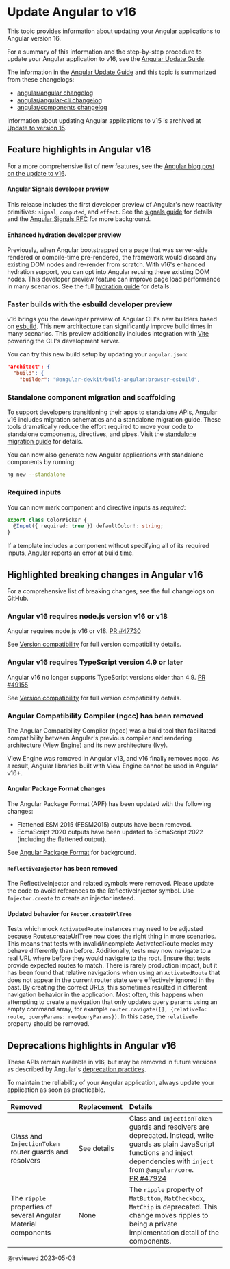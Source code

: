 # Update Angular to v16

<!-- NOTE to writers: When creating the topic for the next version,                               -->
<!--   remember to update the redirect link in angular/aio/firebase.json                          -->
<!-- To update the redirect link in angular/aio/firebase.json:                                    -->
<!--   1. Search for the entry in firebase.json with "source": "guide/update-to-latest-version"   -->
<!--   2,  Update the destination value to refer to the new guide's URL                           -->
<!--                                                                                              -->

This topic provides information about updating your Angular applications to Angular version 16.

For a summary of this information and the step-by-step procedure to update your Angular application
to v16, see the [Angular Update Guide](https://update.angular.io).

The information in the [Angular Update Guide](https://update.angular.io) and this topic is
summarized from these changelogs:

*  [angular/angular changelog](https://github.com/angular/angular/blob/main/CHANGELOG.md)
*  [angular/angular-cli changelog](https://github.com/angular/angular-cli/blob/main/CHANGELOG.md)
*  [angular/components changelog](https://github.com/angular/components/blob/main/CHANGELOG.md)

Information about updating Angular applications to v15 is archived at
[Update to version 15](/guide/update-to-version-15).

<a id="new-features"></a>

## Feature highlights in Angular v16

For a more comprehensive list of new features, see the
[Angular blog post on the update to v16](https://blog.angular.io).

<!-- markdownLint-disable MD001 -->

#### Angular Signals developer preview

This release includes the first developer preview of Angular's new reactivity primitives: `signal`,
`computed`, and `effect`. See the [signals guide](/guide/signals) for details and the
[Angular Signals RFC](https://github.com/angular/angular/discussions/49685) for more background.

#### Enhanced hydration developer preview

Previously, when Angular bootstrapped on a page that was server-side rendered or compile-time
pre-rendered, the framework would discard any existing DOM nodes and re-render from scratch. With
v16's enhanced hydration support, you can opt into Angular reusing these existing DOM nodes. This
developer preview feature can improve page load performance in many scenarios. See the full
[hydration guide](/guide/hydration) for details.

### Faster builds with the esbuild developer preview

v16 brings you the developer preview of Angular CLI's new builders based on
[esbuild](https://esbuild.github.io). This new architecture can significantly improve build times in
many scenarios. This preview additionally includes integration with [Vite](https://vitejs.dev)
powering the CLI's development server.

You can try this new build setup by updating your `angular.json`:

```json
"architect": {
  "build": {
    "builder": "@angular-devkit/build-angular:browser-esbuild",
```

### Standalone component migration and scaffolding

To support developers transitioning their apps to standalone APIs, Angular v16 includes migration
schematics and a standalone migration guide. These tools dramatically reduce the effort required to
move your code to standalone components, directives, and pipes. Visit the 
[standalone migration guide](/guide/standalone-migration) for details.

You can now also generate new Angular applications with standalone components by running:

```sh
ng new --standalone
```

### Required inputs

You can now mark component and directive inputs as _required_:

```typescript
export class ColorPicker {
  @Input({ required: true }) defaultColor!: string;
}
```

If a template includes a component without specifying all of its required inputs, Angular reports
an error at build time.

<a id="breaking-changes"></a>

## Highlighted breaking changes in Angular v16

For a comprehensive list of breaking changes, see the full changelogs on GitHub.

<a id="v16-bc-01"></a>

### Angular v16 requires node.js version v16 or v18

Angular requires node.js v16 or v18. [PR #47730](https://github.com/angular/angular/pull/49255)

See [Version compatibility](/guide/versions) for full version compatibility details.

<a id="v16-bc-02"></a>

### Angular v16 requires TypeScript version 4.9 or later

Angular v16 no longer supports TypeScript versions older than 4.9. [PR #49155](https://github.com/angular/angular/pull/49155)

See [Version compatibility](/guide/versions) for full version compatibility details.

<a id="v16-bc-03"></a>

### Angular Compatibility Compiler (ngcc) has been removed

The Angular Compatibility Compiler (ngcc) was a build tool that facilitated compatibility between
Angular's previous compiler and rendering architecture (View Engine) and its new architecture (Ivy).

View Engine was removed in Angular v13, and v16 finally removes ngcc. As a result, Angular
libraries built with View Engine cannot be used in Angular v16+.

<a id="v16-bc-04"></a>

#### Angular Package Format changes

The Angular Package Format (APF) has been updated
with the following changes:

* Flattened ESM 2015 (FESM2015) outputs have been removed.
* EcmaScript 2020 outputs have been updated to EcmaScript 2022 (including the flattened output).

See [Angular Package Format](/guide/angular-package-format) for background.

<a id="v16-bc-06"></a>

#### `ReflectiveInjector` has been removed

The ReflectiveInjector and related symbols were removed. Please update the code to avoid references
to the ReflectiveInjector symbol. Use `Injector.create` to create an injector instead.

<a id="v16-bc-07"></a>

#### Updated behavior for `Router.createUrlTree`

Tests which mock `ActivatedRoute` instances may need to be adjusted because Router.createUrlTree now
does the right thing in more scenarios. This means that tests with invalid/incomplete ActivatedRoute
mocks may behave differently than before. Additionally, tests may now navigate to a real URL where
before they would navigate to the root. Ensure that tests provide expected routes to match. There is
rarely production impact, but it has been found that relative navigations when using
an `ActivatedRoute` that does not appear in the current router state were effectively ignored in the
past. By creating the correct URLs, this sometimes resulted in different navigation behavior in the
application. Most often, this happens when attempting to create a navigation that only updates query
params using an empty command array, for
example `router.navigate([], {relativeTo: route, queryParams: newQueryParams})`. In this case,
the `relativeTo` property should be removed.

<a id="deprecations"></a>

## Deprecations highlights in Angular v16

These APIs remain available in v16, but may be removed in future versions as described by Angular's
[deprecation practices](/guide/releases#deprecation-practices).

To maintain the reliability of your Angular application, always update your application as soon as
practicable.

| Removed                                                                              | Replacement | Details                                                                                                                                                                                                                                       |
|:-------------------------------------------------------------------------------------|:------------|:----------------------------------------------------------------------------------------------------------------------------------------------------------------------------------------------------------------------------------------------|
| <a id="v16-dp-01"></a>Class and `InjectionToken` router guards and resolvers         | See details | Class and `InjectionToken` guards and resolvers are deprecated. Instead, write guards as plain JavaScript functions and inject dependencies with `inject` from `@angular/core`.<br>[PR #47924](https://github.com/angular/angular/pull/47924) |
| <a id="v16-dp-02"></a>The `ripple` properties of several Angular Material components | None        | The `ripple` property of `MatButton`, `MatCheckbox`, `MatChip` is deprecated. This change moves ripples to being a private implementation detail of the components.                                                                           |

@reviewed 2023-05-03
